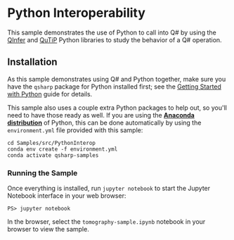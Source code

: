 # Python Interoperability #

This sample demonstrates the use of Python to call into Q# by using the [QInfer](http://qinfer.org/) and [QuTiP](http://qutip.org/) Python libraries to study the behavior of a Q# operation.

## Installation ##

As this sample demonstrates using Q# and Python together, make sure you have the `qsharp` package for Python installed first; see the [Getting Started with Python](https://docs.microsoft.com/quantum/install-guide/python) guide for details.

This sample also uses a couple extra Python packages to help out, so you'll need to have those ready as well.
If you are using the [**Anaconda distribution**](https://www.anaconda.com/) of Python, this can be done automatically by using the `environment.yml` file provided with this sample:

```
cd Samples/src/PythonInterop
conda env create -f environment.yml
conda activate qsharp-samples
```

### Running the Sample ###

Once everything is installed, run `jupyter notebook` to start the Jupyter Notebook interface in your web browser:

```
PS> jupyter notebook
```

In the browser, select the `tomography-sample.ipynb` notebook in your browser to view the sample.
